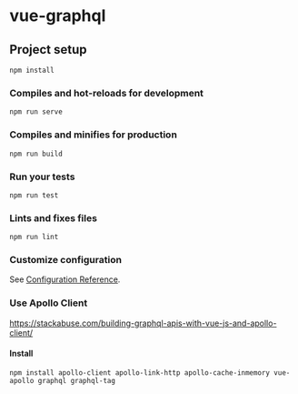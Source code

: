 # vue-graphql

## Project setup
```
npm install
```

### Compiles and hot-reloads for development
```
npm run serve
```

### Compiles and minifies for production
```
npm run build
```

### Run your tests
```
npm run test
```

### Lints and fixes files
```
npm run lint
```

### Customize configuration
See [Configuration Reference](https://cli.vuejs.org/config/).

### Use Apollo Client
https://stackabuse.com/building-graphql-apis-with-vue-js-and-apollo-client/
#### Install
```
npm install apollo-client apollo-link-http apollo-cache-inmemory vue-apollo graphql graphql-tag
```
